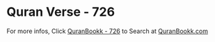 # Quran Verse - 726 

For more infos, Click [QuranBookk - 726](https://www.quranbookk.com/quran/search?q=726) to Search at [QuranBookk.com](http://quranbookk.com/)